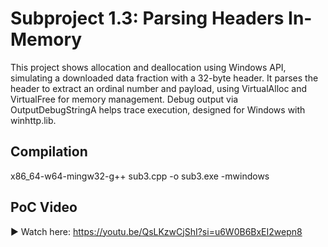 # Subproject 1.3: Parsing Headers In-Memory

This project shows allocation and deallocation using Windows API, simulating a downloaded data fraction with a 32-byte header. It parses the header to extract an ordinal number and payload, using VirtualAlloc and VirtualFree for memory management. Debug output via OutputDebugStringA helps trace execution, designed for Windows with winhttp.lib.

## Compilation
x86_64-w64-mingw32-g++ sub3.cpp -o sub3.exe  -mwindows

## PoC Video
▶ Watch here: https://youtu.be/QsLKzwCjShI?si=u6W0B6BxEI2wepn8
